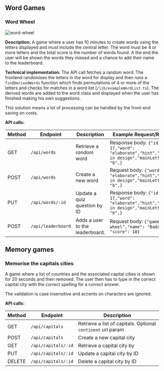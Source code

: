 ## Word Games

### Word Wheel

![word-wheel](https://github.com/user-attachments/assets/b10aa767-d2db-48c0-99c0-845f0f2046e2)


<b>Description:</b> A game where a user has 10 minutes to create words using the letters displayed and must include the central letter. The word must be 4 or more letters and the total score is the number of words found. A the end the user will be shown the words they missed and a chance to add their name to the leaderboard.

<b>Technical implementation: </b> The API call fetches a random word. The frontend randomises the letters in the word for display and then runs a `findDerivedWords` function which finds permutations of 4 or more of the letters and checks for matches in a word list (`/lib/exampleWordList.ts`). The derived words are added to the word class and displayed when the user has finished making his own suggestions.

This solution means a lot of processing can be handled by the front-end saving on costs.

<b>API calls:</b>

| Method | Endpoint         | Description                   | Example Request/Response   | 
|--------|-------------------|-------------------------------|---------------------------------
| GET    | `/api/words`     | Retrieve a *random* word   |   Response body: `{"id": 17,"word": "elaborate","hint","Intricate in design","mainLetter": "b",}`
| POST   | `/api/words`     | Create a new word            |  Request body: `{"word": "elaborate","hint","Intricate in design","mainLetter": "b",}`
| PUT    | `/api/words/:id` | Update a quiz question by ID           | Response body: `{"id": 17,"word": "elaborate","hint","Intricate in design","mainLetter": "b",}`
| POST   | `/api/leaderboard`     | Adds a user to the leaderboard.         | Request body: `{"game": "word wheel","name": "Badass", "score": 10}`


## Memory games

### Memorise the capitals cities


A game where a list of countries and the associated capital cities is shown for 20 seconds and then removed. The user then has to type in the correct capital city with the correct spelling for a correct answer.

The validation is case insensitive and accents on characters are ignored.

<b>API calls:</b>

| Method | Endpoint         | Description                   |
|--------|-------------------|-------------------------------|
| GET    | `/api/capitals`     | Retrieve a list of capitals. Optional `continent` url param    |
| POST   | `/api/capitals`     | Create a new capital city            |
| GET    | `/api/capitals/:id` | Retrieve a capital city by         |
| PUT    | `/api/capitals/:id` | Update a capital city by ID           |
| DELETE | `/api/capitals/:id` | Delete a capital city by ID           |




